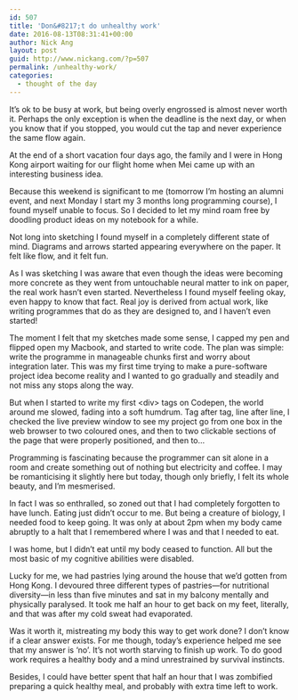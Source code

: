 ```yaml
---
id: 507
title: 'Don&#8217;t do unhealthy work'
date: 2016-08-13T08:31:41+00:00
author: Nick Ang
layout: post
guid: http://www.nickang.com/?p=507
permalink: /unhealthy-work/
categories:
  - thought of the day
---
```

<p class="p2">It’s ok to be busy at work, but being overly engrossed is almost never worth it. Perhaps the only exception is when the deadline is the next day, or when you know that if you stopped, you would cut the tap and never experience the same flow again.</p>
<p class="p2">At the end of a short vacation four days ago, the family and I were in Hong Kong airport waiting for our flight home when Mei came up with an interesting business idea.</p>
<p class="p2">Because this weekend is<span class="Apple-converted-space"> </span>significant to me (tomorrow I’m hosting an alumni event, and next Monday I start my 3 months long programming course), I found myself unable to focus. So I decided to let my mind roam free by doodling product ideas on my notebook for a while.</p>
<p class="p2">Not long into sketching I found myself in a completely different state of mind. Diagrams and arrows started appearing everywhere on the paper. It felt like flow, and it felt fun.</p>
<p class="p2">As I was sketching I was aware that even though the ideas were becoming more concrete as they went from untouchable neural matter to ink on paper, the real work hasn’t even started. Nevertheless I found myself feeling okay, even happy to know that fact. Real joy is derived from actual work, like writing programmes that do as they are designed to, and I haven’t even started!</p>
<p class="p2">The moment I felt that my sketches made some sense, I capped my pen and flipped open my Macbook, and started to write code. The plan was simple: write the programme in manageable chunks first and worry about integration later. This was my first time trying to make a pure-software project idea become reality and I wanted to go gradually and steadily and not miss any stops along the way.</p>
<p class="p2">But when I started to write my first &lt;div&gt; tags on Codepen, the world around me slowed, fading into a soft humdrum. Tag after tag, line after line, I checked the live preview window to see my project go from one box in the web browser to two coloured ones, and then to two clickable sections of the page that were properly positioned, and then to…</p>
<p class="p2">Programming is fascinating because the programmer can sit alone in a room and create something out of nothing but electricity and coffee. I may be romanticising it slightly here but today, though only briefly, I felt its whole beauty, and I’m mesmerised.</p>
<p class="p2">In fact I was so enthralled, so zoned out that I had completely forgotten to have lunch. Eating just didn’t occur to me. But being a creature of biology, I needed food to keep going. It was only at about 2pm when my body came abruptly to a halt that I remembered where I was and that I needed to eat.</p>
<p class="p2">I was home, but I didn’t eat until my body ceased to function. All but the most basic of my cognitive abilities were disabled.</p>
<p class="p2">Lucky for me, we had pastries lying around the house that we’d gotten from Hong Kong. I devoured three different types of pastries—for nutritional diversity—in less than five minutes and sat in my balcony mentally and physically paralysed. It took me half an hour to get back on my feet, literally, and that was after my cold sweat had evaporated.</p>
<p class="p2">Was it worth it, mistreating my body this way to get work done? I don’t know if a clear answer exists. For me though, today’s experience helped me see that my answer is ‘no’. It’s not worth starving to finish up work. To do good work requires a healthy body and a mind unrestrained by survival instincts.</p>
<p class="p2">Besides, I could have better spent that half an hour that I was zombified preparing a quick healthy meal, and probably with extra time left to work.</p>